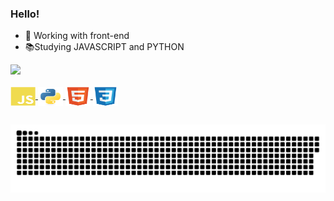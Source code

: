 ### Hello!

- 💼 Working with front-end
- 📚Studying JAVASCRIPT and PYTHON

<div>
  <a href="https://github.com/felpszadaa">
  <img height="180em" src="https://github-readme-stats.vercel.app/api/top-langs/?username=felpszadaa&layout=compact&langs_count=7&theme=dark"/>
</div>
  
 <div style="display: inline_block"><br>
    <img align="center" alt="Felps-Js" height="30" width="40" src="https://raw.githubusercontent.com/devicons/devicon/master/icons/javascript/javascript-plain.svg">
    <img align="center" alt="Felps-Py" height="30" width="40" src="https://raw.githubusercontent.com/devicons/devicon/master/icons/python/python-original.svg"> 
    <img align="center" alt="Felps-HTML" height="30" width="40" src="https://raw.githubusercontent.com/devicons/devicon/master/icons/html5/html5-original.svg">
    <img align="center" alt="Felps-CSS" height="30" width="40" src="https://raw.githubusercontent.com/devicons/devicon/master/icons/css3/css3-original.svg">
 </div>
  
##
  
   ![Snake animation](https://github.com/felpszadaa/felpszadaa/blob/output/github-contribution-grid-snake.svg)
